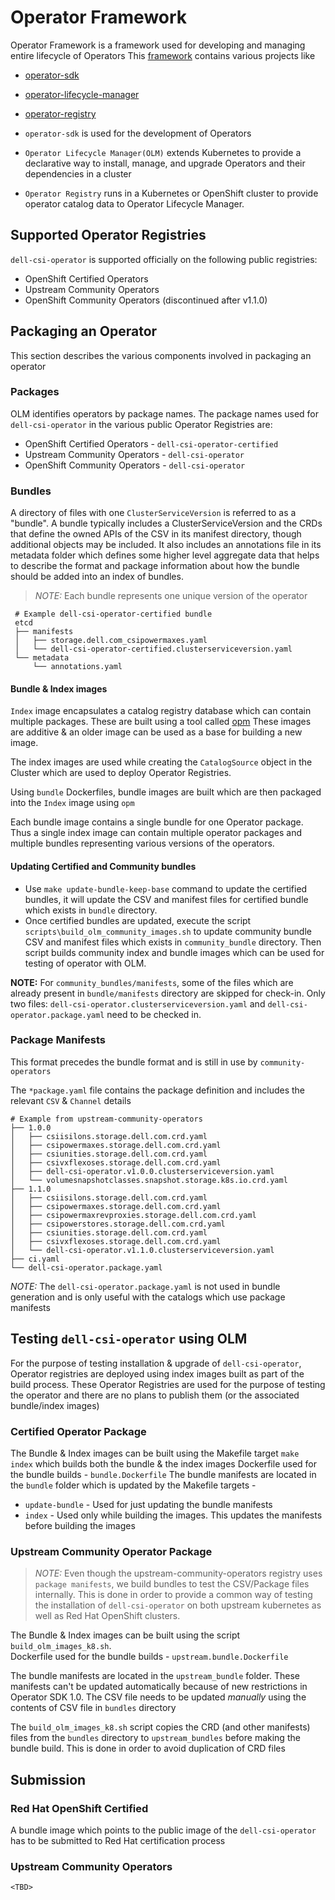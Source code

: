 # Operator Framework

Operator Framework is a framework used for developing and managing entire lifecycle of Operators
This [framework](https://github.com/operator-framework) contains various projects like
* [operator-sdk](https://github.com/operator-framework/operator-sdk)
* [operator-lifecycle-manager](https://github.com/operator-framework/operator-lifecycle-manager)
* [operator-registry](https://github.com/operator-framework/operator-registry)

* `operator-sdk` is used for the development of Operators
* `Operator Lifecycle Manager(OLM)` extends Kubernetes to provide a declarative way to install, manage, and upgrade Operators and their dependencies in a cluster
* `Operator Registry` runs in a Kubernetes or OpenShift cluster to provide operator catalog data to Operator Lifecycle Manager.


## Supported Operator Registries
`dell-csi-operator` is supported officially on the following public registries:
* OpenShift Certified Operators
* Upstream Community Operators
* OpenShift Community Operators (discontinued after v1.1.0)

## Packaging an Operator
This section describes the various components involved in packaging an operator

### Packages
OLM identifies operators by package names. The package names used for `dell-csi-operator` in the various public Operator Registries are:

* OpenShift Certified Operators - `dell-csi-operator-certified`
* Upstream Community Operators  - `dell-csi-operator`
* OpenShift Community Operators - `dell-csi-operator`

### Bundles
A directory of files with one `ClusterServiceVersion` is referred to as a "bundle". A bundle typically includes a ClusterServiceVersion and the CRDs that define the owned APIs of the CSV in its manifest directory, though additional objects may be included. It also includes an annotations file in its metadata folder which defines some higher level aggregate data that helps to describe the format and package information about how the bundle should be added into an index of bundles.

>*NOTE:* Each bundle represents one unique version of the operator 

```
 # Example dell-csi-operator-certified bundle
 etcd
 ├── manifests
 │   ├── storage.dell.com_csipowermaxes.yaml
 │   └── dell-csi-operator-certified.clusterserviceversion.yaml
 └── metadata
     └── annotations.yaml
```

#### Bundle & Index images
`Index` image encapsulates a catalog registry database which can contain multiple packages. These are built using a tool called [opm](https://github.com/operator-framework/operator-registry)
These images are additive & an older image can be used as a base for building a new image.

The index images are used while creating the `CatalogSource` object in the Cluster which are used to deploy Operator Registries.

Using `bundle` Dockerfiles, bundle images are built which are then packaged into the `Index` image using `opm`

Each bundle image contains a single bundle for one Operator package. 
Thus a single index image can contain multiple operator packages and multiple bundles representing various versions of the operators.

#### Updating Certified and Community bundles
* Use `make update-bundle-keep-base` command to update the certified bundles, it will update the CSV and manifest files for certified bundle which exists in `bundle` directory.
* Once certified bundles are updated, execute the script `scripts\build_olm_community_images.sh` to update community bundle CSV and manifest files which exists in `community_bundle` directory. Then script builds community index and bundle images which can be used for testing of operator with OLM.

**NOTE:** For `community_bundles/manifests`, some of the files which are already present in `bundle/manifests` directory are skipped for check-in. Only two files: `dell-csi-operator.clusterserviceversion.yaml` and `dell-csi-operator.package.yaml` need to be checked in.

### Package Manifests
This format precedes the bundle format and is still in use by `community-operators`

The `*package.yaml` file contains the package definition and includes the relevant `CSV` & `Channel` details
```
# Example from upstream-community-operators
├── 1.0.0
│   ├── csiisilons.storage.dell.com.crd.yaml
│   ├── csipowermaxes.storage.dell.com.crd.yaml
│   ├── csiunities.storage.dell.com.crd.yaml
│   ├── csivxflexoses.storage.dell.com.crd.yaml
│   ├── dell-csi-operator.v1.0.0.clusterserviceversion.yaml
│   └── volumesnapshotclasses.snapshot.storage.k8s.io.crd.yaml
├── 1.1.0
│   ├── csiisilons.storage.dell.com.crd.yaml
│   ├── csipowermaxes.storage.dell.com.crd.yaml
│   ├── csipowermaxrevproxies.storage.dell.com.crd.yaml
│   ├── csipowerstores.storage.dell.com.crd.yaml
│   ├── csiunities.storage.dell.com.crd.yaml
│   ├── csivxflexoses.storage.dell.com.crd.yaml
│   └── dell-csi-operator.v1.1.0.clusterserviceversion.yaml
├── ci.yaml
└── dell-csi-operator.package.yaml
```

*NOTE:* The `dell-csi-operator.package.yaml` is not used in bundle generation and is only useful with the catalogs which use package manifests

## Testing `dell-csi-operator` using OLM
For the purpose of testing installation & upgrade of `dell-csi-operator`, Operator registries are deployed using index images built as part of the build process.
These Operator Registries are used for the purpose of testing the operator and there are no plans to publish them (or the associated bundle/index images)

### Certified Operator Package
The Bundle & Index images can be built using the Makefile target `make index` which builds both the bundle & the index images
Dockerfile used for the bundle builds - `bundle.Dockerfile`
The bundle manifests are located in the `bundle` folder which is updated by the Makefile targets - 
* `update-bundle` - Used for just updating the bundle manifests
* `index` - Used only while building the images. This updates the manifests before building the images

### Upstream Community Operator Package
>*NOTE:* Even though the upstream-community-operators registry uses `package manifests`, we build bundles to test the CSV/Package files internally.
This is done in order to provide a common way of testing the installation of `dell-csi-operator` on both upstream kubernetes as well as Red Hat OpenShift clusters.

The Bundle & Index images can be built using the script `build_olm_images_k8.sh`.  
Dockerfile used for the bundle builds - `upstream.bundle.Dockerfile`

The bundle manifests are located in the `upstream_bundle` folder. 
These manifests can't be updated automatically because of new restrictions in Operator SDK 1.0. The CSV file needs to be updated *manually* using the contents of CSV file in `bundles` directory

The `build_olm_images_k8.sh` script copies the CRD (and other manifests) files from the `bundles` directory to `upstream_bundles` before making the bundle build.
This is done in order to avoid duplication of CRD files

## Submission

### Red Hat OpenShift Certified
A bundle image which points to the public image of the `dell-csi-operator` has to be submitted to Red Hat certification process

### Upstream Community Operators
`<TBD>`
